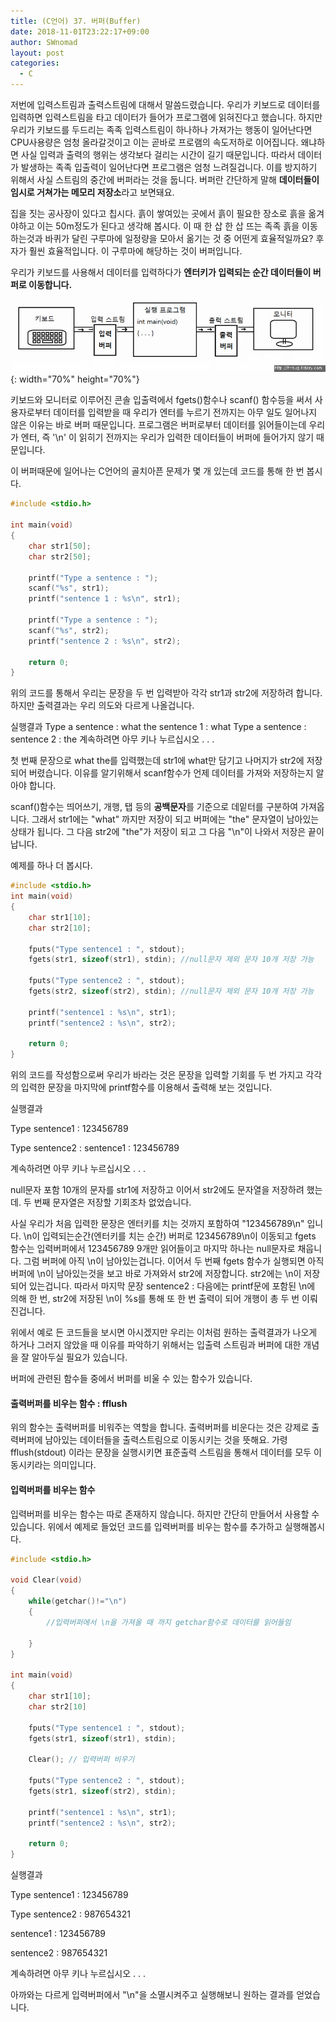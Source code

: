 ```yaml
---
title: (C언어) 37. 버퍼(Buffer)
date: 2018-11-01T23:22:17+09:00
author: SWnomad
layout: post
categories:
  - C
---
```


저번에 입력스트림과 출력스트림에 대해서 말씀드렸습니다. 우리가 키보드로 데이터를 입력하면 입력스트림을 타고 데이터가 들어가 프로그램에 읽혀진다고 했습니다. 하지만 우리가 키보드를 두드리는 족족 입력스트림이 하나하나 가져가는 행동이 일어난다면 CPU사용량은 엄청 올라갈것이고 이는 곧바로 프로램의 속도저하로 이어집니다. 왜냐하면 사실 입력과 출력의 행위는 생각보다 걸리는 시간이 길기 때문입니다. 따라서 데이터가 발생하는 족족 입출력이 일어난다면 프로그램은 엄청 느려질겁니다. 이를 방지하기 위해서 사실 스트림의 중간에 버퍼라는 것을 둡니다. 버퍼란 간단하게 말해 **데이터들이 임시로 거쳐가는 메모리 저장소**라고 보면돼요.

집을 짓는 공사장이 있다고 칩시다. 흙이 쌓여있는 곳에서 흙이 필요한 장소로 흙을 옮겨야하고 이는 50m정도가 된다고 생각해 봅시다. 이 때 한 삽 한 삽 뜨는 족족 흙을 이동하는것과 바퀴가 달린 구루마에 일정량을 모아서 옮기는 것 중 어떤게 효율적일까요? 후자가 훨씬 효율적입니다. 이 구루마에 해당하는 것이 버퍼입니다.

우리가 키보드를 사용해서 데이터를 입력하다가 **엔터키가 입력되는 순간 데이터들이 버퍼로 이동합니다.**

![buffer](/images/2018/09/buffer.jpg){: width="70%" height="70%"}

키보드와 모니터로 이루어진 콘솔 입출력에서 fgets()함수나 scanf() 함수등을 써서 사용자로부터 데이터를 입력받을 때 우리가 엔터를 누르기 전까지는 아무 일도 일어나지 않은 이유는 바로 버퍼 때문입니다. 프로그램은 버퍼로부터 데이터를 읽어들이는데 우리가 엔터, 즉 '\n' 이 읽히기 전까지는 우리가 입력한 데이터들이 버퍼에 들어가지 않기 때문입니다.

이 버퍼때문에 일어나는 C언어의 골치아픈 문제가 몇 개 있는데 코드를 통해 한 번 봅시다.

~~~ c
#include <stdio.h>

int main(void)
{
	char str1[50];
	char str2[50];
	
	printf("Type a sentence : ");
	scanf("%s", str1);
	printf("sentence 1 : %s\n", str1);
	
	printf("Type a sentence : ");
	scanf("%s", str2);
	printf("sentence 2 : %s\n", str2);
	
	return 0;
}
~~~

위의 코드를 통해서 우리는 문장을 두 번 입력받아 각각 str1과 str2에 저장하려 합니다. 하지만 출력결과는 우리 의도와 다르게 나올겁니다.

실행결과
Type a sentence : what the
sentence 1 : what
Type a sentence : sentence 2 : the
계속하려면 아무 키나 누르십시오 . . .

첫 번째 문장으로 what the를 입력했는데 str1에 what만 담기고 나머지가 str2에 저장되어 버렸습니다. 이유를 알기위해서 scanf함수가 언제 데이터를 가져와 저장하는지 알아야 합니다.

scanf()함수는 띄어쓰기, 개행, 탭 등의 **공백문자**를 기준으로 데잍터를 구분하여 가져옵니다. 그래서 str1에는 "what" 까지만 저장이 되고 버퍼에는 "the" 문자열이 남아있는 상태가 됩니다. 그 다음 str2에 "the"가 저장이 되고 그 다음 "\n"이 나와서 저장은 끝이 납니다.

예제를 하나 더 봅시다.

~~~ c
#include <stdio.h>
int main(void)
{
	char str1[10];
	char str2[10];
	
	fputs("Type sentence1 : ", stdout);
	fgets(str1, sizeof(str1), stdin); //null문자 제외 문자 10개 저장 가능
	
	fputs("Type sentence2 : ", stdout);
	fgets(str2, sizeof(str2), stdin); //null문자 제외 문자 10개 저장 가능
	
	printf("sentence1 : %s\n", str1);
	printf("sentence2 : %s\n", str2);
	
	return 0;
}
~~~

위의 코드를 작성함으로써 우리가 바라는 것은 문장을 입력할 기회를 두 번 가지고 각각의 입력한 문장을 마지막에 printf함수를 이용해서 출력해 보는 것입니다.
   
실행결과

Type sentence1 : 123456789

Type sentence2 : sentence1 : 123456789

계속하려면 아무 키나 누르십시오 . . .
                              
null문자 포함 10개의 문자를 str1에 저장하고 이어서 str2에도 문자열을 저장하려 했는데. 두 번째 문자열은 저장할 기회조차 없었습니다.
                                
                                
사실 우리가 처음 입력한 문장은 엔터키를 치는 것까지 포함하여 "123456789\n" 입니다. \n이 입력되는순간(엔터키를 치는 순간) 버퍼로 123456789\n이 이동되고 fgets 함수는 입력버퍼에서 123456789 9개만 읽어들이고 마지막 하나는 null문자로 채웁니다. 그럼 버퍼에 아직 \n이 남아있는겁니다. 이어서 두 번째 fgets 함수가 실행되면 아직 버퍼에 \n이 남아있는것을 보고 바로 가져와서 str2에 저장합니다. str2에는 \n이 저장되어 있는겁니다. 따라서 마지막 문장 sentence2 : 다음에는 printf문에 포함된 \n에 의해 한 번, str2에 저장된 \n이 %s를 통해 또 한 번 출력이 되어 개행이 총 두 번 이뤄진겁니다.

위에서 예로 든 코드들을 보시면 아시겠지만 우리는 이처럼 원하는 출력결과가 나오게 하거나 그러지 않았을 때 이유를 파악하기 위해서는 입출력 스트림과 버퍼에 대한 개념을 잘 알아두실 필요가 있습니다.

버퍼에 관련된 함수들 중에서 버퍼를 비울 수 있는 함수가 있습니다.

#### 출력버퍼를 비우는 함수 : fflush

위의 함수는 출력버퍼를 비워주는 역할을 합니다. 출력버퍼를 비운다는 것은 강제로 출력버퍼에 남아있는 데이터들을 출력스트림으로 이동시키는 것을 뜻해요. 가령 fflush(stdout) 이라는 문장을 실행시키면 표준출력 스트림을 통해서 데이터를 모두 이동시키라는 의미입니다.

#### 입력버퍼를 비우는 함수

입력버퍼를 비우는 함수는 따로 존재하지 않습니다. 하지만 간단히 만들어서 사용할 수 있습니다. 위에서 예제로 들었던 코드를 입력버퍼를 비우는 함수를 추가하고 실행해봅시다.

~~~ c
#include <stdio.h>

void Clear(void)
{
	while(getchar()!="\n")
	{
		//입력버퍼에서 \n을 가져올 때 까지 getchar함수로 데이터를 읽어들임
		
	}
}

int main(void)
{
	char str1[10];
	char str2[10]
	
	fputs("Type sentence1 : ", stdout);
	fgets(str1, sizeof(str1), stdin);
	
	Clear(); // 입력버퍼 비우기
	
	fputs("Type sentence2 : ", stdout);
	fgets(str1, sizeof(str2), stdin);
	
	printf("sentence1 : %s\n", str1);
	printf("sentence2 : %s\n", str2);
	
	return 0;
}
~~~

실행결과

Type sentence1 : 123456789

Type sentence2 : 987654321

sentence1 : 123456789

sentence2 : 987654321

계속하려면 아무 키나 누르십시오 . . .

아까와는 다르게 입력버퍼에서 "\n"을 소멸시켜주고 실행해보니 원하는 결과를 얻었습니다.